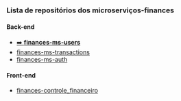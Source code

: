 ### Lista de repositórios dos microserviços-finances

#### Back-end
- [➡️ **finances-ms-users**](https://github.com/GiselleBarbosa/backend-finances-ms-user)
- [finances-ms-transactions](https://github.com/GiselleBarbosa/backend-finances-ms-transactions)
- [finances-ms-auth](https://github.com/GiselleBarbosa/backend-finances-ms-auth)

#### Front-end
- [finances-controle_financeiro](https://github.com/TiagoBarbosa88/controle_financeiro)


